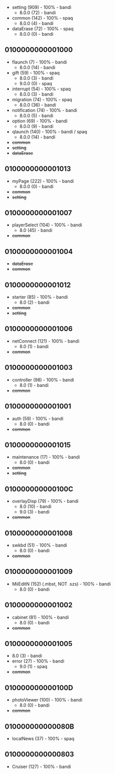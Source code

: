 * setting (909) - 100% - bandi
  * 8.0.0 (72) - bandi
* common (142) - 100% - spaq
  * 8.0.0 (4) - bandi
* dataErase (72) - 100% - spaq
  * 8.0.0 (0) - bandi

## 0100000000001000

* flaunch (7) - 100% - bandi
  * 8.0.0 (14) - bandi
* gift (59) - 100% - spaq
  * 8.0.0 (3) - bandi
  * 9.0.0 (0) - spaq
* interrupt (54) - 100% - spaq
  * 8.0.0 (3) - bandi
* migration (74) - 100% - spaq
  * 8.0.0 (36) - bandi
* notification (74) - 100% - bandi
  * 8.0.0 (5) - bandi
* option (69) - 100% - bandi
  * 8.0.0 (9) - bandi
* qlaunch (140) - 100% - bandi / spaq
  * 8.0.0 (14) - bandi
* ~~common~~
* ~~setting~~
* ~~dataErase~~

## 0100000000001013

* myPage (222) - 100% - bandi
  * 8.0.0 (0) - bandi
* ~~common~~
* ~~setting~~

## 0100000000001007

* playerSelect (104) - 100% - bandi
  * 8.0 (45) - bandi
* ~~common~~

## 0100000000001004

* ~~dataErase~~
* ~~common~~

## 0100000000001012

* starter (85) - 100% - bandi
  * 8.0 (2) - bandi
* ~~common~~
* ~~setting~~

## 0100000000001006

* netConnect (121) - 100% - bandi
  * 8.0 (1) - bandi
* ~~common~~

## 0100000000001003

* controller (98) - 100% - bandi
  * 8.0 (1) - bandi
* ~~common~~

## 0100000000001001

* auth (59) - 100% - bandi
  * 8.0 (0) - bandi
* ~~common~~

## 0100000000001015

* maintenance (17) - 100% - bandi
  * 8.0 (0) - bandi
* ~~common~~
* ~~setting~~

## 010000000000100C

* overlayDisp (79) - 100% - bandi
  * 8.0 (10) - bandi
  * 9.0 (3) - bandi
* ~~common~~

## 0100000000001008

* swkbd (51) - 100% - bandi
  * 8.0 (0) - bandi
* ~~common~~

## 0100000000001009

* MiiEditN (152) (.mbst, NOT .szs) - 100% - bandi 
  * 8.0 (0) - bandi

## 0100000000001002

* cabinet (81) - 100% - bandi
  * 8.0 (0) - bandi
* ~~common~~

## 0100000000001005

  * 8.0 (3) - bandi
* error (27) - 100% - bandi
  * 9.0 (1) - spaq
* ~~common~~

## 010000000000100D

* photoViewer (100) - 100% - bandi
  * 8.0 (0) - bandi
* ~~common~~

## 010000000000080B

* localNews (37) - 100% - spaq

## 0100000000000803

* Cruiser (127) - 100% - bandi
